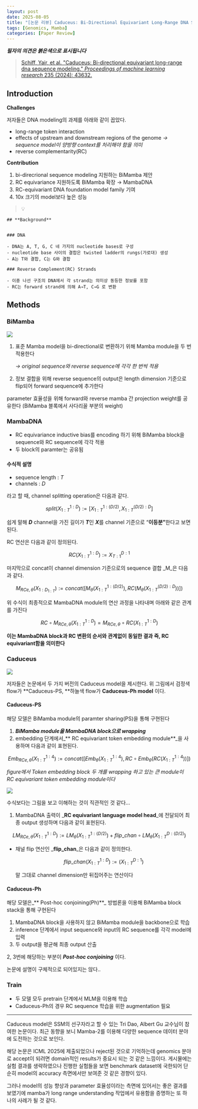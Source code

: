 ```yaml
---
layout: post
date: 2025-08-05
title: "[논문 리뷰] Caduceus: Bi-Directional Equivariant Long-Range DNA Sequence Modeling"
tags: [Genomics, Mamba]
categories: [Paper Review]
---
```


<span class="notion-red">_**필자의 의견은 붉은색으로 표시됩니다**_</span>


> [Schiff, Yair, et al. "Caduceus: Bi-directional equivariant long-range dna sequence modeling." ](https://pmc.ncbi.nlm.nih.gov/articles/PMC12189541/)[_Proceedings of machine learning research_](https://pmc.ncbi.nlm.nih.gov/articles/PMC12189541/)[ 235 (2024): 43632.](https://pmc.ncbi.nlm.nih.gov/articles/PMC12189541/)



## Introduction


**Challenges**


저자들은 DNA modeling의 과제를 아래와 같이 꼽았다.

- long-range token interaction
- effects of upstream and downstream regions of the genome 
_→ sequence model이 양방향 context를 처리해야 함을 의미_
- reverse complementarity(RC)

**Contribution**

1. bi-direcrional sequence modeling 지원하는 BiMamba 제안
1. RC equivariance 지원하도록 BiMamba 확장 → MambaDNA
1. RC-equivariant DNA foundation model family 기여
1. 10x 크기의 model보다 높은 성능

> 💡 


	## **Background**


	### DNA

	- DNA는 A, T, G, C 네 가지의 nucleotide bases로 구성
	- nucleotide base 사이의 결합은 twisted ladder의 rungs(가로대) 생성
	- A는 T와 결합, C는 G와 결합

	### Reverse Complement(RC) Strands

	- 이중 나선 구조의 DNA에서 각 strand는 의미상 동등한 정보를 포함
	- RC는 forward strand에 의해 A→T, C→G 로 변환


## Methods



### BiMamba


![](https://prod-files-secure.s3.us-west-2.amazonaws.com/542b861c-36a8-4051-84e5-8804b6728dba/2c247d59-7815-4980-99f0-8f0d21f445a7/image.png?X-Amz-Algorithm=AWS4-HMAC-SHA256&X-Amz-Content-Sha256=UNSIGNED-PAYLOAD&X-Amz-Credential=ASIAZI2LB466XSYOIH3I%2F20250903%2Fus-west-2%2Fs3%2Faws4_request&X-Amz-Date=20250903T090121Z&X-Amz-Expires=3600&X-Amz-Security-Token=IQoJb3JpZ2luX2VjENj%2F%2F%2F%2F%2F%2F%2F%2F%2F%2FwEaCXVzLXdlc3QtMiJHMEUCIQCKsBGqynmpshpdkfNhtS1au6EsFI4yOM4SaOWWSmYPHQIgEHISRXfUals9WDDcrN1U85d%2FeGC0RuOrAn5Cpjcv5fwq%2FwMIQRAAGgw2Mzc0MjMxODM4MDUiDNc0ZSoV5XM1sG6R0ircA43%2FWbEmsai6sXrOm2KzOh8Tzkb4sqdxsmjZtl2kbDAGkBl3I%2BeE6tWbN4njdjZzoB1%2Fj7K016eB%2F44%2BuafNjLeKJuJUDIr5GAwXHRlcHvB47CqkZzNuH6hlBNEyJHbeVduccX4J77eq4Ir0SE103OiIC%2BX1GLJ8gqdkq47tAHBvw2PnNj5C5BRaSXWfygutzxqBXOBxRINMTN6Dn4uqx5fyDauSuVLhdV61lP%2Fbr3k64z6egwgkTDykXKdSGsNGxUxkPyJ3u%2FxqsbbVIJYsga%2BxjvjNHOEgkAEyalFNRFnXy1tLcoa%2FjjDrYTxX6E80JNjlbK9mHWXAT1TcBWL3CGg4hUDfv%2BAnoK6Fjt1wF799tx03wScmVZ4H19mxS48LH8irVDjqMQUVpkP5ZXeHPQ9mlNfhgyfo77Ix3RsaIsiwLtnxwEq6Lq0GfoBhRxKjKBHBedXJUidGdKGgIpQopLrYFKSXglIkpS757AXDieHNxzJF0TtMB3GFw4qW7MDlYXYvYOZSQ2UCrSG1ek4SMtZPyxE7gI7klC%2Bb279AOnRy%2Bx4EN6%2FJWct9XAhs6i1jiAvLSsh3COGsZzbolGxynzsolK3fPkO%2B1Th7cZ0dcLFIVbhdaI0uJ5UT4k2LMLPh38UGOqUBkfpgvfJM4iKxvaf%2FjncSMGmJxXDofqh9tv4JOO9PY4gRaq9lxG%2BVNtfT3dA1PPhuatu2vjrzU4v7y63%2FfZwZqpvuuC%2B0r4BQMGsAflWkx50CBZpl8rEJv1S6%2Fq6F0brVG%2BYSuK1NKaSrX6duqhzE2hZ2VH29VVFs%2FiHeT%2FcJMHDH0H8IFK3xwpiqAcB0%2FQqKKDQyXcWyKfyek3hDlAM4xxIN5%2FbL&X-Amz-Signature=f7d4a6aa0fcc67f206cb68f907a8be75d346da3c50f392d09e890ccd0ae46c14&X-Amz-SignedHeaders=host&x-amz-checksum-mode=ENABLED&x-id=GetObject)

1. 표준 Mamba model을 bi-directional로 변환하기 위해 Mamba module을 두 번 적용한다

	_→ original sequence와 reverse sequence에 각각 한 번씩 적용_

1. 정보 결합을 위해 reverse sequence의 output은 length dimension 기준으로 flip되어 forward sequence에 추가한다

parameter 효율성을 위해 forward와 reverse mamba 간 projection weight를 공유한다 (BiMamba 블록에서 사다리꼴 부분의 weight)



### MambaDNA

- RC equivariance inductive bias를 encoding 하기 위해 BiMamba block을 sequence와 RC sequence에 각각 적용
- 두 block의 paramter는 공유됨


#### 수식적 설명

- sequence length : _T_
- channels : _D_

라고 할 때,  channel splitting operation은 다음과 같다.


$$
split(X^{1:D}_{1:T}):=[X^{1:(D/2)}_{1:T},X^{(D/2):D}_{1:T}]
$$


<span class="notion-red">쉽게 말해 </span><span class="notion-red">_**D**_</span><span class="notion-red"> channel을 가진 길이가 </span><span class="notion-red">_**T**_</span><span class="notion-red">인 </span><span class="notion-red">_**X**_</span><span class="notion-red">를 channel 기준으로 “</span><span class="notion-red">**이등분”**</span><span class="notion-red">한다고 보면 된다.</span>


RC 연산은 다음과 같이 정의된다.


$$
RC(X^{1:D}_{1:T}):=X^{D:1}_{T:1}
$$


마지막으로 concat이 channel dimension 기준으로의 sequence 결합 _M_은 다음과 같다.


$$
M_{RCe,\theta}(X_{1:D_{1:T}}):=concat([M_{\theta}(X^{1:(D/2)}_{1:T}),RC(M_{\theta}(X^{(D/2):D}_{1:T}))])
$$


위 수식이 최종적으로 MambaDNA module의 연산 과정을 나타내며 아래와 같은 관계를 가진다


$$
RC\circ M_{RCe,\theta}(X^{1:D}_{1:T}) = M_{RCe,\theta} \circ RC(X^{1:D}_{1:T})
$$


**이는 MambaDNA block과 RC 변환의 순서와 관계없이 동일한 결과 즉, RC equivariant함을 의미한다**



### Caduceus


![](https://prod-files-secure.s3.us-west-2.amazonaws.com/542b861c-36a8-4051-84e5-8804b6728dba/f94a60d7-8145-473b-aef9-7c68d3ec604a/image.png?X-Amz-Algorithm=AWS4-HMAC-SHA256&X-Amz-Content-Sha256=UNSIGNED-PAYLOAD&X-Amz-Credential=ASIAZI2LB466XSYOIH3I%2F20250903%2Fus-west-2%2Fs3%2Faws4_request&X-Amz-Date=20250903T090121Z&X-Amz-Expires=3600&X-Amz-Security-Token=IQoJb3JpZ2luX2VjENj%2F%2F%2F%2F%2F%2F%2F%2F%2F%2FwEaCXVzLXdlc3QtMiJHMEUCIQCKsBGqynmpshpdkfNhtS1au6EsFI4yOM4SaOWWSmYPHQIgEHISRXfUals9WDDcrN1U85d%2FeGC0RuOrAn5Cpjcv5fwq%2FwMIQRAAGgw2Mzc0MjMxODM4MDUiDNc0ZSoV5XM1sG6R0ircA43%2FWbEmsai6sXrOm2KzOh8Tzkb4sqdxsmjZtl2kbDAGkBl3I%2BeE6tWbN4njdjZzoB1%2Fj7K016eB%2F44%2BuafNjLeKJuJUDIr5GAwXHRlcHvB47CqkZzNuH6hlBNEyJHbeVduccX4J77eq4Ir0SE103OiIC%2BX1GLJ8gqdkq47tAHBvw2PnNj5C5BRaSXWfygutzxqBXOBxRINMTN6Dn4uqx5fyDauSuVLhdV61lP%2Fbr3k64z6egwgkTDykXKdSGsNGxUxkPyJ3u%2FxqsbbVIJYsga%2BxjvjNHOEgkAEyalFNRFnXy1tLcoa%2FjjDrYTxX6E80JNjlbK9mHWXAT1TcBWL3CGg4hUDfv%2BAnoK6Fjt1wF799tx03wScmVZ4H19mxS48LH8irVDjqMQUVpkP5ZXeHPQ9mlNfhgyfo77Ix3RsaIsiwLtnxwEq6Lq0GfoBhRxKjKBHBedXJUidGdKGgIpQopLrYFKSXglIkpS757AXDieHNxzJF0TtMB3GFw4qW7MDlYXYvYOZSQ2UCrSG1ek4SMtZPyxE7gI7klC%2Bb279AOnRy%2Bx4EN6%2FJWct9XAhs6i1jiAvLSsh3COGsZzbolGxynzsolK3fPkO%2B1Th7cZ0dcLFIVbhdaI0uJ5UT4k2LMLPh38UGOqUBkfpgvfJM4iKxvaf%2FjncSMGmJxXDofqh9tv4JOO9PY4gRaq9lxG%2BVNtfT3dA1PPhuatu2vjrzU4v7y63%2FfZwZqpvuuC%2B0r4BQMGsAflWkx50CBZpl8rEJv1S6%2Fq6F0brVG%2BYSuK1NKaSrX6duqhzE2hZ2VH29VVFs%2FiHeT%2FcJMHDH0H8IFK3xwpiqAcB0%2FQqKKDQyXcWyKfyek3hDlAM4xxIN5%2FbL&X-Amz-Signature=48248cb4d266d22d0f350e8c9f05c825ca87d1cea8243ce8de8490ccb815b0e5&X-Amz-SignedHeaders=host&x-amz-checksum-mode=ENABLED&x-id=GetObject)


저자들은 논문에서 두 가지 버전의 Caduceus model을 제시한다. 위 그림에서 검정색 flow가 **Caduceus-PS, **하늘색 flow가 **Caduceus-Ph model** 이다.



#### Caduceus-PS


해당 모델은 BiMamba module의 paramter sharing(PS)을 통해 구현된다

1. _**BiMamba module을 MambaDNA block으로 wrapping**_
1. embedding 단계에서_** RC equivariant token embedding module**_을 사용하며 다음과 같이 표현된다.

$$
Emb_{RCe,\theta}(X^{1:4}_{1:T}):=concat([Emb_{\theta}(X^{1:4}_{1:T}),RC \circ Emb_{\theta}(RC(X^{1:4}_{1:T}))])
$$


_figure에서 Token embedding block 두 개를 wrapping 하고 있는 큰 module이 RC equivariant token embedding module이다_


![](https://prod-files-secure.s3.us-west-2.amazonaws.com/542b861c-36a8-4051-84e5-8804b6728dba/b175e4da-71eb-4e91-8c23-a06dabe673c9/image.png?X-Amz-Algorithm=AWS4-HMAC-SHA256&X-Amz-Content-Sha256=UNSIGNED-PAYLOAD&X-Amz-Credential=ASIAZI2LB466XSYOIH3I%2F20250903%2Fus-west-2%2Fs3%2Faws4_request&X-Amz-Date=20250903T090121Z&X-Amz-Expires=3600&X-Amz-Security-Token=IQoJb3JpZ2luX2VjENj%2F%2F%2F%2F%2F%2F%2F%2F%2F%2FwEaCXVzLXdlc3QtMiJHMEUCIQCKsBGqynmpshpdkfNhtS1au6EsFI4yOM4SaOWWSmYPHQIgEHISRXfUals9WDDcrN1U85d%2FeGC0RuOrAn5Cpjcv5fwq%2FwMIQRAAGgw2Mzc0MjMxODM4MDUiDNc0ZSoV5XM1sG6R0ircA43%2FWbEmsai6sXrOm2KzOh8Tzkb4sqdxsmjZtl2kbDAGkBl3I%2BeE6tWbN4njdjZzoB1%2Fj7K016eB%2F44%2BuafNjLeKJuJUDIr5GAwXHRlcHvB47CqkZzNuH6hlBNEyJHbeVduccX4J77eq4Ir0SE103OiIC%2BX1GLJ8gqdkq47tAHBvw2PnNj5C5BRaSXWfygutzxqBXOBxRINMTN6Dn4uqx5fyDauSuVLhdV61lP%2Fbr3k64z6egwgkTDykXKdSGsNGxUxkPyJ3u%2FxqsbbVIJYsga%2BxjvjNHOEgkAEyalFNRFnXy1tLcoa%2FjjDrYTxX6E80JNjlbK9mHWXAT1TcBWL3CGg4hUDfv%2BAnoK6Fjt1wF799tx03wScmVZ4H19mxS48LH8irVDjqMQUVpkP5ZXeHPQ9mlNfhgyfo77Ix3RsaIsiwLtnxwEq6Lq0GfoBhRxKjKBHBedXJUidGdKGgIpQopLrYFKSXglIkpS757AXDieHNxzJF0TtMB3GFw4qW7MDlYXYvYOZSQ2UCrSG1ek4SMtZPyxE7gI7klC%2Bb279AOnRy%2Bx4EN6%2FJWct9XAhs6i1jiAvLSsh3COGsZzbolGxynzsolK3fPkO%2B1Th7cZ0dcLFIVbhdaI0uJ5UT4k2LMLPh38UGOqUBkfpgvfJM4iKxvaf%2FjncSMGmJxXDofqh9tv4JOO9PY4gRaq9lxG%2BVNtfT3dA1PPhuatu2vjrzU4v7y63%2FfZwZqpvuuC%2B0r4BQMGsAflWkx50CBZpl8rEJv1S6%2Fq6F0brVG%2BYSuK1NKaSrX6duqhzE2hZ2VH29VVFs%2FiHeT%2FcJMHDH0H8IFK3xwpiqAcB0%2FQqKKDQyXcWyKfyek3hDlAM4xxIN5%2FbL&X-Amz-Signature=66b56d81f970c2314a55f581fe82505ebc37b66995f2e8b0d7a2bc67b9cd4e78&X-Amz-SignedHeaders=host&x-amz-checksum-mode=ENABLED&x-id=GetObject)


<span class="notion-red">수식보다는 그림을 보고 이해하는 것이 직관적인 것 같다…</span>

1. MambaDNA 출력이 _**RC equivariant language model head**_에 전달되어 최종 output 생성하며 다음과 같이 표현된다.

$$
LM_{RCe,\theta}(X^{1:D}_{1:T}):= LM_{\theta}(X^{1:(D/2)}_{1:T})+flip\_chan\circ LM_{\theta}(X^{D:(D/2)}_{1:T})
$$

- 채널 flip 연산인 _**flip\_chan**_은 다음과 같이 정의한다.

	$$
	flip\_chan(X^{1:D}_{1:T}):=(X^{D:1}_{1:T})
	$$


	말 그대로 channel dimension만 뒤집어주는 연산이다



#### Caduceus-Ph


해당 모델은_** Post-hoc conjoining(Ph)**_ 방법론을 이용해 BiMamba block stack을 통해 구현된다

1. MambaDNA block을 사용하지 않고 BiMamba module을 backbone으로 학습
1. inference 단계에서 input sequence와 input의 RC sequence를 각각 model에 입력
1. 두 output을 평균해 최종 output 산출

2, 3번에 해당하는 부분이 _**Post-hoc conjoining**_ 이다.


<span class="notion-red">논문에 설명이 구체적으로 되어있지는 않다..</span>



### Train

- 두 모델 모두 pretrain 단계에서 MLM을 이용해 학습
- Caduceus-Ph의 경우 RC sequence 학습을 위한 augmentation 필요

---


<span class="notion-red">Caduceus model은 SSM의 선구자라고 할 수 있는 Tri Dao, Albert Gu 교수님이 참여한 논문이다. 최근 동향을 보니 Mamba-2를 이용해 다양한 sequence 데이터 분야에 도전하는 것으로 보인다.</span>


<span class="notion-red">해당 논문은 ICML 2025에 제출되었으나 reject된 것으로 기억하는데 genomics 분야로 accept이 되려면 domain적인 results가 중요시 되는 것 같은 느낌이다. 게시물에는 실험 결과를 생략하였으나 진행한 실험들을 보면 benchmark dataset에 국한되어 단순히 model의 accuracy 측면에서만 보여준 것 같은 경향이 있다.</span>


<span class="notion-red">그러나 model의 성능 향상과 parameter 효율성이라는 측면에 있어서는 좋은 결과를 보였기에 mamba가 long range understanding 작업에서 유용함을 증명하는 또 하나의 사례가 될 것 같다.</span>

